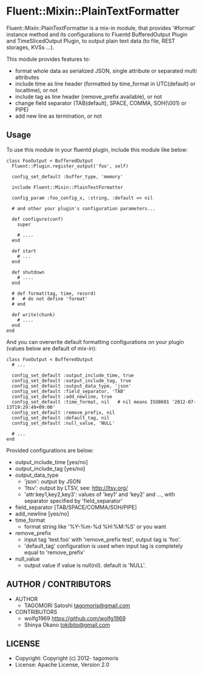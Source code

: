 # Fluent::Mixin::PlainTextFormatter

Fluent::Mixin::PlainTextFormatter is a mix-in module, that provides '#format' instance method and its configurations to Fluentd BufferedOutput Plugin and TimeSlicedOutput Plugin, to output plain text data (to file, REST storages, KVSs ...).

This module provides features to:

* format whole data as serialized JSON, single attribute or separated multi attributes
* include time as line header (formatted by time_format in UTC(default) or localtime), or not
* include tag as line header (remove_prefix available), or not
* change field separator (TAB(default), SPACE, COMMA, SOH(\\001) or PIPE)
* add new line as termination, or not

## Usage

To use this module in your fluentd plugin, include this module like below:

    class FooOutput < BufferedOutput
      Fluent::Plugin.register_output('foo', self)
      
      config_set_default :buffer_type, 'memory'
      
      include Fluent::Mixin::PlainTextFormatter
      
      config_param :foo_config_x, :string, :default => nil

      # and other your plugin's configuration parameters...

      def configure(conf)
        super
        
        # ....
      end
      
      def start
        # ...
      end
      
      def shutdown
        # ....
      end
      
      # def format(tag, time, record)
      #   # do not define 'format'
      # end
      
      def write(chunk)
        # ....
      end
    end

And you can overwrite default formatting configurations on your plugin (values below are default of mix-in):

    class FooOutput < BufferedOutput
      # ...
      
      config_set_default :output_include_time, true
      config_set_default :output_include_tag, true
      config_set_default :output_data_type, 'json'
      config_set_default :field_separator, 'TAB'
      config_set_default :add_newline, true
      config_set_default :time_format, nil   # nil means ISO8601 '2012-07-13T19:29:49+09:00'
      config_set_default :remove_prefix, nil
      config_set_default :default_tag, nil
      config_set_default :null_value, 'NULL'
      
      # ...
    end

Provided configurations are below:

* output\_include\_time [yes/no]
* output\_include\_tag [yes/no]
* output\_data\_type
  * 'json': output by JSON
  * 'ltsv': output by LTSV, see: http://ltsv.org/
  * 'attr:key1,key2,key3': values of 'key1' and 'key2' and ..., with separator specified by 'field_separator'
* field\_separator [TAB/SPACE/COMMA/SOH/PIPE]
* add_newline [yes/no]
* time_format
  * format string like '%Y-%m-%d %H:%M:%S' or you want
* remove_prefix
  * input tag 'test.foo' with 'remove_prefix test', output tag is 'foo'.
  * 'default\_tag' configuration is used when input tag is completely equal to 'remove\_prefix'
* null_value
  * output value if value is null(nil). default is 'NULL'.

## AUTHOR / CONTRIBUTORS

* AUTHOR
  * TAGOMORI Satoshi <tagomoris@gmail.com>
* CONTRIBUTORS
  * wolfg1969 https://github.com/wolfg1969
  * Shinya Okano <tokibito@gmail.com>

## LICENSE

* Copyright: Copyright (c) 2012- tagomoris
* License: Apache License, Version 2.0
